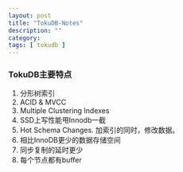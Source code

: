 ```yaml
---
layout: post
title: "TokuDB-Notes"
description: ""
category:
tags: [ tokudb ]
---
```


### TokuDB主要特点
1. 分形树索引
2. ACID & MVCC
3. Multiple Clustering Indexes 
4. SSD上写性能甩Innodb一截
5. Hot Schema Changes. 加索引的同时，修改数据。
6. 相比InnoDB更少的数据存储空间
7. 同步复制的延时更少
8. 每个节点都有buffer
